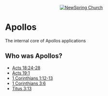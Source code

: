 <p align="center" >
  <a href="http://newspring.cc">
    <img src="https://s3.amazonaws.com/ns.images/newspring/icons/newspring-church-logo-black.png" alt="NewSpring Church" title="NewSpring Church" />
  </a>
</p>

# Apollos

The internal core of Apollos applications


## Who was Apollos?

* <a href="https://www.biblegateway.com/passage/?search=Acts%2018:24-28&version=NIV">Acts 18:24-28</a>
* <a href="https://www.biblegateway.com/passage/?search=Acts+19:1&version=NIV">Acts 19:1</a>
* <a href="https://www.biblegateway.com/passage/?search=1+Corinthians+1:12-13&version=NIV">1 Corinthians 1:12-13</a>
* <a href="https://www.biblegateway.com/passage/?search=1%20Corinthians%203:6&version=NIV">1 Corinthians 3:6</a>
* <a href="https://www.biblegateway.com/passage/?search=Titus%203:13&version=NIV">Titus 3:13</a>
